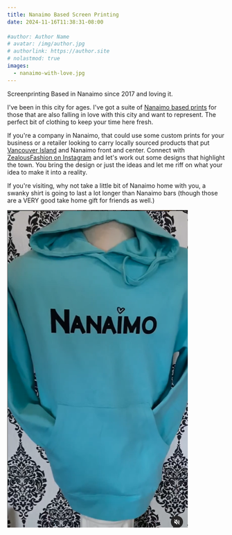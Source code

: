 ```yaml
---
title: Nanaimo Based Screen Printing
date: 2024-11-16T11:38:31-08:00

#author: Author Name
# avatar: /img/author.jpg
# authorlink: https://author.site
# nolastmod: true
images: 
  - nanaimo-with-love.jpg
---
```


Screenprinting Based in Nanaimo since 2017 and loving it.

I've been in this city for ages.  I've got a suite of [Nanaimo based prints](./tags/nanaimo/) for those that are also falling in love with this city and want to represent.  The perfect bit of clothing to keep your time here fresh.

If you're a company in Nanaimo, that could use some custom prints for your business or a retailer looking to carry locally sourced products that put [Vancouver Island](./tags/vancouver-island) and Nanaimo front and center.  Connect with [ZealousFashion on Instagram](https://www.instagram.com/zealousfashion/) and let's work out some designs that highlight the town.  You bring the design or just the ideas and let me riff on what your idea to make it into a reality.

If you're visiting, why not take a little bit of Nanaimo home with you, a swanky shirt is going to last a lot longer than Nanaimo bars (though those are a VERY good take home gift for friends as well.)

![Nanaimo, with Love](nanaimo-with-love.jpg)





<!--more-->
